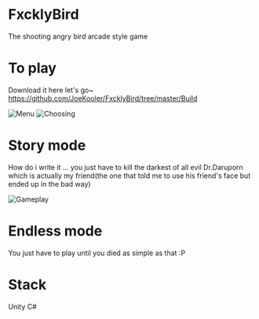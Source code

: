 # FxcklyBird
The shooting angry bird arcade style game 

# To play
Download it here let's go~
https://github.com/JoeKooler/FxcklyBird/tree/master/Build

![Menu](https://i.imgur.com/BQOwmYu.png)
![Choosing](https://i.imgur.com/Ox5p1sF.png)

# Story mode
How do i write it ... you just have to kill the darkest of all evil Dr.Daruporn which is actually my friend(the one that told me to use his friend's face but ended up in the bad way)


![Gameplay](https://i.imgur.com/ezwBy5x.png)


# Endless mode
You just have to play until you died as simple as that :P

# Stack
Unity C#
